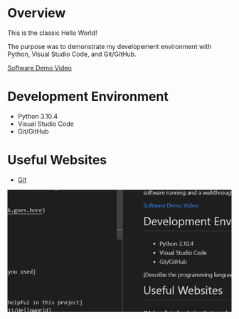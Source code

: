 # Overview

This is the classic Hello World!

The purpose was to demonstrate my developement environment with Python, Visual Studio Code, and Git/GitHub.


[Software Demo Video](http://youtube.link.goes.here)

# Development Environment

* Python 3.10.4
* Visual Studio Code
* Git/GitHub


# Useful Websites

* [Git](https://github.com/Nightkiller0011/HelloWorld)

![screenshot](screenshot.png)